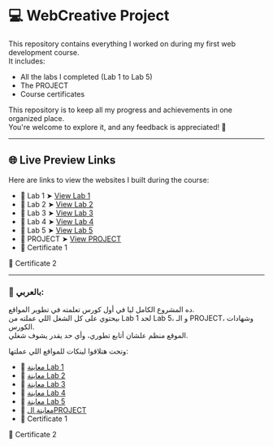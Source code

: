 # 💻 WebCreative Project

This repository contains everything I worked on during my first web development course.  
It includes:

- All the labs I completed (Lab 1 to Lab 5)  
- The PROJECT  
- Course certificates

This repository is to keep all my progress and achievements in one organized place.  
You're welcome to explore it, and any feedback is appreciated! 🌟

---

## 🌐 Live Preview Links

Here are links to view the websites I built during the course:

- 🧪 Lab 1 ➤ [View Lab 1](https://sarakamel106.github.io/WebCreative/lab1/)
- 🎨 Lab 2 ➤ [View Lab 2](https://sarakamel106.github.io/WebCreative/lab2/)
- 🧩 Lab 3 ➤ [View Lab 3](https://sarakamel106.github.io/WebCreative/lab3/)
- 📐 Lab 4 ➤ [View Lab 4](https://sarakamel106.github.io/WebCreative/lab4/)
- 📱 Lab 5 ➤ [View Lab 5](https://sarakamel106.github.io/WebCreative/lab5/)
- 🌟 PROJECT ➤ [View PROJECT](https://sarakamel106.github.io/WebCreative/PROJECT/)
- 🧾 Certificate 1

🧾 Certificate 2

---

### 📌 بالعربي:

ده المشروع الكامل ليا في أول كورس تعلمته في تطوير المواقع.  
بيحتوي على كل الشغل اللي عملته من Lab 1 لحد Lab 5، و الـ PROJECT، وشهادات الكورس.  
الموقع منظم علشان أتابع تطوري، وأي حد يقدر يشوف شغلي.

وتحت هتلاقوا لينكات للمواقع اللي عملتها:

- 🧪 [معاينة Lab 1](https://sarakamel106.github.io/WebCreative/lab1/)
- 🎨 [معاينة Lab 2](https://sarakamel106.github.io/WebCreative/lab2/)
- 🧩 [معاينة Lab 3](https://sarakamel106.github.io/WebCreative/lab3/)
- 📐 [معاينة Lab 4](https://sarakamel106.github.io/WebCreative/lab4/)
- 📱 [معاينة Lab 5](https://sarakamel106.github.io/WebCreative/lab5/)
- 🌟 [معاينة الPROJECT](https://sarakamel106.github.io/WebCreative/PROJECT/)
- 🧾 Certificate 1

🧾 Certificate 2
